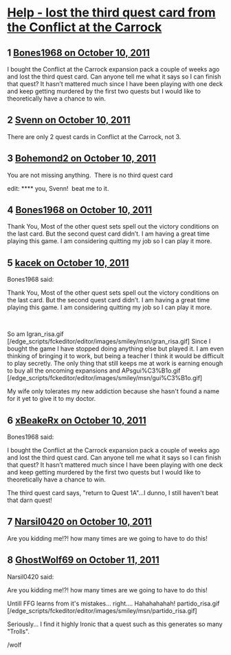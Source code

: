 # [Help - lost the third quest card from the Conflict at the Carrock ](https://community.fantasyflightgames.com/topic/54515-help-lost-the-third-quest-card-from-the-conflict-at-the-carrock/)

## 1 [Bones1968 on October 10, 2011](https://community.fantasyflightgames.com/topic/54515-help-lost-the-third-quest-card-from-the-conflict-at-the-carrock/?do=findComment&comment=539885)


I bought the Conflict at the Carrock expansion pack a couple of weeks ago and lost the third quest card. Can anyone tell me what it says so I can finish that quest? It hasn’t mattered much since I have been playing with one deck and keep getting murdered by the first two quests but I would like to theoretically have a chance to win.
 

## 2 [Svenn on October 10, 2011](https://community.fantasyflightgames.com/topic/54515-help-lost-the-third-quest-card-from-the-conflict-at-the-carrock/?do=findComment&comment=539888)

There are only 2 quest cards in Conflict at the Carrock, not 3.

## 3 [Bohemond2 on October 10, 2011](https://community.fantasyflightgames.com/topic/54515-help-lost-the-third-quest-card-from-the-conflict-at-the-carrock/?do=findComment&comment=539889)

You are not missing anything.  There is no third quest card

edit: **** you, Svenn!  beat me to it.

## 4 [Bones1968 on October 10, 2011](https://community.fantasyflightgames.com/topic/54515-help-lost-the-third-quest-card-from-the-conflict-at-the-carrock/?do=findComment&comment=539912)

Thank You, Most of the other quest sets spell out the victory conditions on the last card. But the second quest card didn’t. I am having a great time playing this game. I am considering quitting my job so I can play it more.

## 5 [kacek on October 10, 2011](https://community.fantasyflightgames.com/topic/54515-help-lost-the-third-quest-card-from-the-conflict-at-the-carrock/?do=findComment&comment=539958)

Bones1968 said:

Thank You, Most of the other quest sets spell out the victory conditions on the last card. But the second quest card didn’t. I am having a great time playing this game. I am considering quitting my job so I can play it more.



 

So am Igran_risa.gif [/edge_scripts/fckeditor/editor/images/smiley/msn/gran_risa.gif] Since I bought the game I have stopped doing anything else but played it. I am even thinking of bringing it to work, but being a teacher I think it would be difficult to play secretly. The only thing that still keeps me at work is earning enough to buy all the oncoming expansions and APsgui%C3%B1o.gif [/edge_scripts/fckeditor/editor/images/smiley/msn/gui%C3%B1o.gif] 

My wife only tolerates my new addiction because she hasn't found a name for it yet to give it to my doctor.

## 6 [xBeakeRx on October 10, 2011](https://community.fantasyflightgames.com/topic/54515-help-lost-the-third-quest-card-from-the-conflict-at-the-carrock/?do=findComment&comment=540053)

Bones1968 said:


I bought the Conflict at the Carrock expansion pack a couple of weeks ago and lost the third quest card. Can anyone tell me what it says so I can finish that quest? It hasn’t mattered much since I have been playing with one deck and keep getting murdered by the first two quests but I would like to theoretically have a chance to win.
 



The third quest card says, "return to Quest 1A"...I dunno, I still haven't beat that darn quest!

## 7 [Narsil0420 on October 10, 2011](https://community.fantasyflightgames.com/topic/54515-help-lost-the-third-quest-card-from-the-conflict-at-the-carrock/?do=findComment&comment=540054)

Are you kidding me!?! how many times are we going to have to do this!

## 8 [GhostWolf69 on October 11, 2011](https://community.fantasyflightgames.com/topic/54515-help-lost-the-third-quest-card-from-the-conflict-at-the-carrock/?do=findComment&comment=540140)

Narsil0420 said:

Are you kidding me!?! how many times are we going to have to do this!



Untill FFG learns from it's mistakes... right.... Hahahahahah! partido_risa.gif [/edge_scripts/fckeditor/editor/images/smiley/msn/partido_risa.gif]

Seriously... I find it highly Ironic that a quest such as this generates so many "Trolls".

/wolf

